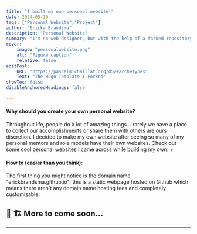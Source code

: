 ```yaml
---
title: "I built my own personal website!"
date: 2024-05-10
tags: ["Personal Website","Project"]
author: "Ericka Brandsma"
description: "Personal Website"  
summary: "I'm no web designer, but with the help of a forked repository, Claude AI and a hundred or so hours of work, I have my own website - free of hosting charges! Here's how I did it and how you can too."
cover:
    image: "personalwebsite.png"
    alt: "Figure caption"
    relative: false
editPost:
    URL: "https://pascalmichaillat.org/d5/#archetypes"
    Text: "The Hugo Template I Forked"
showToc: false
disableAnchoredHeadings: false

---
```


#### Why should you create your own personal website?
Throughout life, people do a lot of amazing things... rarely we have a place to collect our accomplishments or share them with others are ours discretion. I decided to make my own website after seeing so many of my personal mentors and role models have their own websites. Check out some cool personal websites I came across while building my own:
+ 

#### How to (easier than you think): 

The first thing you might notice is the domain name "erickbrandsma.github.io"; this is a static webpage hosted on Github which means there aren't any domain name hosting fees and completely customizable. 

## 🚧 🏗️ More to come soon...
____